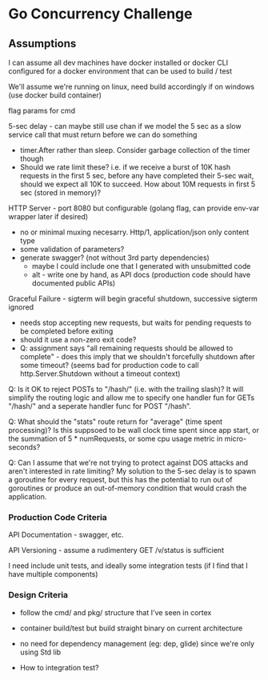 # Go Concurrency Challenge

## Assumptions

I can assume all dev machines have docker installed or docker CLI configured for a docker environment that can be used to build / test

We'll assume we're running on linux, need build accordingly if on windows (use docker build container)

flag params for cmd

5-sec delay - can maybe still use chan if we model the 5 sec as a slow service call that must return before we can do something
 - timer.After rather than sleep. Consider garbage collection of the timer though
 - Should we rate limit these? i.e. if we receive a burst of 10K hash requests in the first 5 sec, before any have completed their 5-sec wait, should we expect all 10K to succeed. How about 10M requests in first 5 sec (stored in memory)?

HTTP Server - port 8080 but configurable (golang flag, can provide env-var wrapper later if desired)
 - no or minimal muxing necesarry. Http/1, application/json only content type
 - some validation of parameters?
 - generate swagger? (not without 3rd party dependencies)
   - maybe I could include one that I generated with unsubmitted code
   - alt - write one by hand, as API docs (production code should have documented public APIs)

Graceful Failure - sigterm will begin graceful shutdown, successive sigterm ignored
 - needs stop accepting new requests, but waits for pending requests to be completed before exiting
 - should it use a non-zero exit code?
 - Q: assignment says "all remaining requests should be allowed to complete" - does this imply that we shouldn't forcefully shutdown after some timeout? (seems bad for production code to call http.Server.Shutdown without a timeout context)


 Q: Is it OK to reject POSTs to "/hash/" (i.e. with the trailing slash)? It will simplify the routing logic and allow me to specify one handler fun for GETs "/hash/" and a seperate handler func for POST "/hash".

 Q: What should the "stats" route return for "average" (time spent processing)? Is this suppsoed to be wall clock time spent since app start, or the summation of 5 * numRequests, or some cpu usage metric in micro-seconds? 

 Q: Can I assume that we're not trying to protect against DOS attacks and aren't interested in rate limiting? My solution to the 5-sec delay is to spawn a goroutine for every request, but this has the potential to run out of goroutines or produce an out-of-memory condition that would crash the application.

### Production Code Criteria
API Documentation - swagger, etc.

API Versioning - assume a rudimentery GET /v/status is sufficient

I need include unit tests, and ideally some integration tests (if I find that I have multiple components)

### Design Criteria
 - follow the cmd/ and pkg/ structure that I've seen in cortex

 - container build/test but build straight binary on current architecture

 - no need for dependency management (eg: dep, glide) since we're only using Std lib

 - How to integration test?